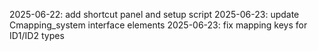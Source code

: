 2025-06-22: add shortcut panel and setup script
2025-06-23: update Cmapping_system interface elements
2025-06-23: fix mapping keys for ID1/ID2 types
